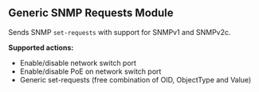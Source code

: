 ## Generic SNMP Requests Module

Sends SNMP `set-requests` with support for SNMPv1 and SNMPv2c.

**Supported actions:**

- Enable/disable network switch port
- Enable/disable PoE on network switch port
- Generic set-requests (free combination of OID, ObjectType and Value)
